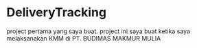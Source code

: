 # DeliveryTracking

project pertama yang saya buat. 
project ini saya buat ketika saya melaksanakan KMM di PT. BUDIMAS MAKMUR MULIA

